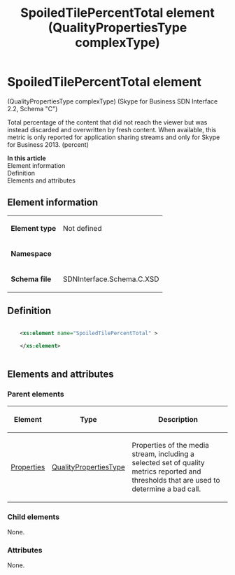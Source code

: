 ﻿---
title: SpoiledTilePercentTotal element (QualityPropertiesType complexType) 
TOCTitle: SpoiledTilePercentTotal element
ms:assetid: afb634e6-32af-93a8-212b-e20a3a4f7503
ms:mtpsurl: https://msdn.microsoft.com/library/Mt404854(v=office.16)
ms:contentKeyID: 68250766
ms.date: 08/24/2015
mtps_version: v=office.16
dev_langs:
- xml
---

# SpoiledTilePercentTotal element 

(QualityPropertiesType complexType) (Skype for Business SDN Interface 2.2, Schema "C")

Total percentage of the content that did not reach the viewer but was instead discarded and overwritten by fresh content. When available, this metric is only reported for application sharing streams and only for Skype for Business 2013. (percent)

**In this article**  
Element information  
Definition  
Elements and attributes  

## Element information

<table>
<colgroup>
<col />
<col />
</colgroup>
<tbody>
<tr class="odd">
<td><p><strong>Element type</strong></p></td>
<td><p>Not defined</p></td>
</tr>
<tr class="even">
<td><p><strong>Namespace</strong></p></td>
<td><p></p></td>
</tr>
<tr class="odd">
<td><p><strong>Schema file</strong></p></td>
<td><p>SDNInterface.Schema.C.XSD</p></td>
</tr>
</tbody>
</table>


## Definition

```xml

    <xs:element name="SpoiledTilePercentTotal" >
    
    </xs:element>
  
```

## Elements and attributes

### Parent elements

<table>
<colgroup>
<col />
<col />
<col />
</colgroup>
<thead>
<tr class="header">
<th><p>Element</p></th>
<th><p>Type</p></th>
<th><p>Description</p></th>
</tr>
</thead>
<tbody>
<tr class="odd">
<td><p><a href="properties-element-qualitytype-complextype-skype-for-business-sdn-interface-2-2-schema-c.md">Properties</a></p></td>
<td><p><a href="qualitypropertiestype-complextype-skype-for-business-sdn-interface-2-2-schema-c.md">QualityPropertiesType</a></p></td>
<td><p>Properties of the media stream, including a selected set of quality metrics reported and thresholds that are used to determine a bad call.</p></td>
</tr>
</tbody>
</table>


### Child elements

None.

### Attributes

None.

